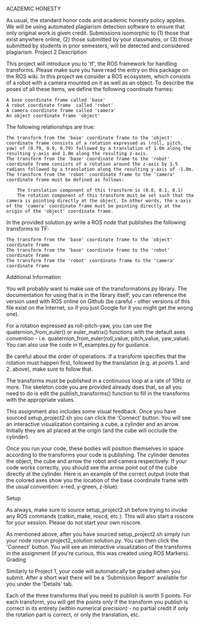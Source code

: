 
ACADEMIC HONESTY

As usual, the standard honor code and academic honesty policy applies. We will be using automated plagiarism detection software to ensure that only original work is given credit. Submissions isomorphic to (1) those that exist anywhere online, (2) those submitted by your classmates, or (3) those submitted by students in prior semesters, will be detected and considered plagiarism.
Project 2
Description

This project will introduce you to 'tf', the ROS framework for handling transforms. Please make sure you have read the entry on this package on the ROS wiki. In this project we consider a ROS ecosystem, which consists of a robot with a camera mounted on it as well as an object. To describe the poses of all these items, we define the following coordinate frames:

    A base coordinate frame called 'base'
    A robot coordinate frame  called 'robot'
    A camera coordinate frame called 'camera'
    An object coordinate frame 'object'

The following relationships are true:

    The transform from the 'base' coordinate frame to the 'object' coordinate frame consists of a rotation expressed as (roll, pitch, yaw) of (0.79, 0.0, 0.79) followed by a translation of 1.0m along the resulting y-axis and 1.0m along the resulting z-axis. 
    The transform from the 'base' coordinate frame to the 'robot' coordinate frame consists of a rotation around the z-axis by 1.5 radians followed by a translation along the resulting y-axis of -1.0m. 
    The transform from the 'robot' coordinate frame to the 'camera' coordinate frame must be defined as follows:

        The translation component of this transform is (0.0, 0.1, 0.1)
        The rotation component of this transform must be set such that the camera is pointing directly at the object. In other words, the x-axis of the 'camera' coordinate frame must be pointing directly at the origin of the 'object' coordinate frame. 

In the provided solution.py write a ROS node that publishes the following transforms to TF:

    The transform from the 'base' coordinate frame to the 'object' coordinate frame 
    The transform from the 'base' coordinate frame to the 'robot' coordinate frame 
    The transform from the 'robot' coordinate frame to the 'camera' coordinate frame

Additional Information

You will probably want to make use of the transformations.py library. The documentation for using that is in the library itself; you can reference the version used with ROS online on Github (be careful - other versions of this file exist on the Internet, so if you just Google for it you might get the wrong one).

For a rotation expressed as roll-pitch-yaw, you can use the quaternion_from_euler() or euler_matrix() functions with the default axes convention - i.e. quaternion_from_euler(roll_value, pitch_value, yaw_value). You can also use the code in tf_examples.py for guidance.

Be careful about the order of operations. If a transform specifies that the rotation must happen first, followed by the translation (e.g. at points 1. and 2. above), make sure to follow that.

The transforms must be published in a continuous loop at a rate of 10Hz or more. The skeleton code you are provided already does that, so all you need to do is edit the publish_transforms() function to fill in the transforms with the appropriate values. 

This assignment also includes some visual feedback. Once you have sourced setup_project2.sh you can click the 'Connect' button. You will see an interactive visualization containing a cube, a cylinder and an arrow. Initially they are all placed at the origin (and the cube will occlude the cylinder).

Once you run your code, these bodies will position themselves in space according to the transforms your code is publishing. The cylinder denotes the object, the cube and arrow the robot and camera respectively. If your code works correctly, you should see the arrow point out of the cube directly at the cylinder. Here is an example of the correct output (note that the colored axes show you the location of the base coordinate frame with the usual convention: x-red, y-green, z-blue):

Setup

As always, make sure to source setup_project2.sh  before trying to invoke any ROS commands (catkin_make, roscd, etc.). This will also start a roscore for your session. Please do not start your own roscore.

As mentioned above, after you have sourced setup_project2.sh simply run your node rosrun project2_solution solution.py. You can then click the 'Connect' button. You will see an interactive visualization of the transforms in the assignment (if you're curious, this was created using ROS Markers).
Grading

Similarly to Project 1, your code will automatically be graded when you submit. After a short wait there will be a 'Submission Report' available for you under the 'Details' tab.

Each of the three transforms that you need to publish is worth 5 points. For each transform, you will get the points only if the transform you publish is correct in its entirety (within numerical precision) - no partial credit if only the rotation part is correct, or only the translation, etc. 
